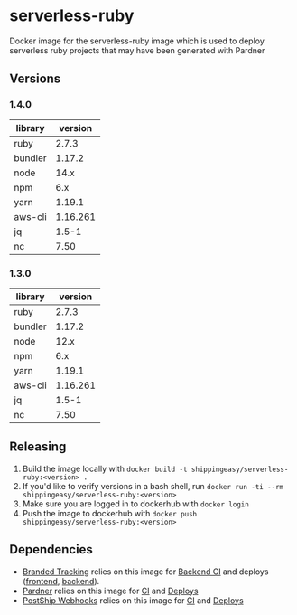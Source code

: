 # serverless-ruby
Docker image for the serverless-ruby image which is used to deploy serverless
ruby projects that may have been generated with Pardner

## Versions

### 1.4.0

| library | version |
|---------|---------|
|ruby     |2.7.3    |
|bundler  |1.17.2   |
|node     |14.x     |
|npm      |6.x      |
|yarn     |1.19.1   |
|aws-cli  |1.16.261 |
|jq       |1.5-1    |
|nc       |7.50     |

### 1.3.0

| library | version |
|---------|---------|
|ruby     |2.7.3    |
|bundler  |1.17.2   |
|node     |12.x     |
|npm      |6.x      |
|yarn     |1.19.1   |
|aws-cli  |1.16.261 |
|jq       |1.5-1    |
|nc       |7.50     |

## Releasing
1. Build the image locally with `docker build -t shippingeasy/serverless-ruby:<version> .`
  1. If you'd like to verify versions in a bash shell, run `docker run -ti --rm shippingeasy/serverless-ruby:<version>`
2. Make sure you are logged in to dockerhub with `docker login`
4. Push the image to dockerhub with `docker push shippingeasy/serverless-ruby:<version>`

## Dependencies

- [Branded Tracking](https://github.com/shipstation/branded-tracking) relies on this image for [Backend CI](https://github.com/shipstation/branded-tracking/blob/shipengine-intg/.build/backend-ci-docker-compose.yaml#L39) and deploys ([frontend](https://github.com/shipstation/branded-tracking/blob/shipengine-intg/.build/frontend_deploy.yaml#L34), [backend](https://github.com/shipstation/branded-tracking/blob/shipengine-intg/.build/backend_deploy.yaml#L38)).
- [Pardner](https://github.com/ShippingEasy/pardner) relies on this image for [CI](https://github.com/ShippingEasy/pardner/blob/master/localstack-ruby/.buildkite/ci-docker-environment.yaml#L13) and [Deploys](https://github.com/ShippingEasy/pardner/blob/master/localstack-ruby/.buildkite/deploy.yaml#L26)
- [PostShip Webhooks](https://github.com/ShippingEasy/postship_webhooks) relies on this image for [CI](https://github.com/ShippingEasy/postship_webhooks/blob/staging/.buildkite/ci-docker-environment.yaml#L13) and [Deploys](https://github.com/shipstation/branded-tracking/blob/shipengine-intg/.build/frontend_deploy.yaml#L34)